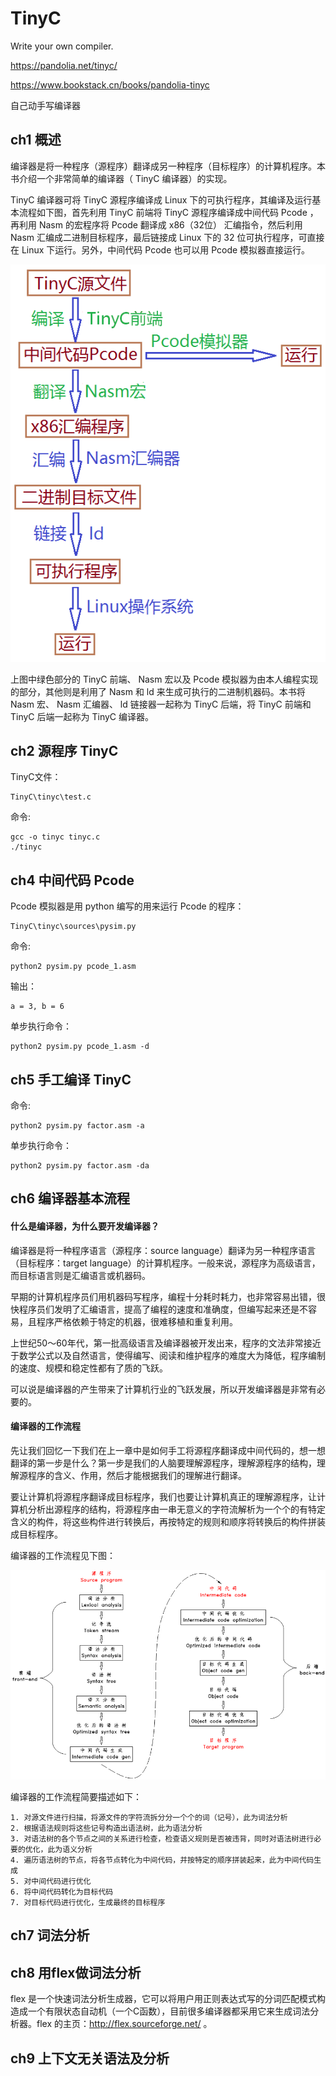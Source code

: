 # TinyC

Write your own compiler.

https://pandolia.net/tinyc/

https://www.bookstack.cn/books/pandolia-tinyc

自己动手写编译器

## ch1 概述

编译器是将一种程序（源程序）翻译成另一种程序（目标程序）的计算机程序。本书介绍一个非常简单的编译器（ TinyC 编译器）的实现。

TinyC 编译器可将 TinyC 源程序编译成 Linux 下的可执行程序，其编译及运行基本流程如下图，首先利用 TinyC 前端将 TinyC 源程序编译成中间代码 Pcode ，再利用 Nasm 的宏程序将 Pcode 翻译成 x86（32位） 汇编指令，然后利用 Nasm 汇编成二进制目标程序，最后链接成 Linux 下的 32 位可执行程序，可直接在 Linux 下运行。另外，中间代码 Pcode 也可以用 Pcode 模拟器直接运行。

![1.1-TinyC编译及运行基本流程.png](./assets/1.1-TinyC编译及运行基本流程.png)

上图中绿色部分的 TinyC 前端、 Nasm 宏以及 Pcode 模拟器为由本人编程实现的部分，其他则是利用了 Nasm 和 ld 来生成可执行的二进制机器码。本书将 Nasm 宏、 Nasm 汇编器、 ld 链接器一起称为 TinyC 后端，将 TinyC 前端和 TinyC 后端一起称为 TinyC 编译器。

## ch2 源程序 TinyC

TinyC文件：

    TinyC\tinyc\test.c

命令:

    gcc -o tinyc tinyc.c
    ./tinyc

## ch4 中间代码 Pcode

Pcode 模拟器是用 python 编写的用来运行 Pcode 的程序：

    TinyC\tinyc\sources\pysim.py

命令:

    python2 pysim.py pcode_1.asm

输出：

    a = 3, b = 6

单步执行命令：

    python2 pysim.py pcode_1.asm -d

## ch5 手工编译 TinyC

命令:

    python2 pysim.py factor.asm -a

单步执行命令：

    python2 pysim.py factor.asm -da

## ch6 编译器基本流程

#### 什么是编译器，为什么要开发编译器？

编译器是将一种程序语言（源程序：source language）翻译为另一种程序语言（目标程序：target language）的计算机程序。一般来说，源程序为高级语言，而目标语言则是汇编语言或机器码。

早期的计算机程序员们用机器码写程序，编程十分耗时耗力，也非常容易出错，很快程序员们发明了汇编语言，提高了编程的速度和准确度，但编写起来还是不容易，且程序严格依赖于特定的机器，很难移植和重复利用。

上世纪50～60年代，第一批高级语言及编译器被开发出来，程序的文法非常接近于数学公式以及自然语言，使得编写、阅读和维护程序的难度大为降低，程序编制的速度、规模和稳定性都有了质的飞跃。

可以说是编译器的产生带来了计算机行业的飞跃发展，所以开发编译器是非常有必要的。

#### 编译器的工作流程

先让我们回忆一下我们在上一章中是如何手工将源程序翻译成中间代码的，想一想翻译的第一步是什么？第一步是我们的人脑要理解源程序，理解源程序的结构，理解源程序的含义、作用，然后才能根据我们的理解进行翻译。

要让计算机将源程序翻译成目标程序，我们也要让计算机真正的理解源程序，让计算机分析出源程序的结构，将源程序由一串无意义的字符流解析为一个个的有特定含义的构件，将这些构件进行转换后，再按特定的规则和顺序将转换后的构件拼装成目标程序。

编译器的工作流程见下图：

![6.1-编译器工作流程.png](./assets/6.1-编译器工作流程.png)

编译器的工作流程简要描述如下：

    1. 对源文件进行扫描，将源文件的字符流拆分分一个个的词（记号），此为词法分析
    2. 根据语法规则将这些记号构造出语法树，此为语法分析
    3. 对语法树的各个节点之间的关系进行检查，检查语义规则是否被违背，同时对语法树进行必要的优化，此为语义分析
    4. 遍历语法树的节点，将各节点转化为中间代码，并按特定的顺序拼装起来，此为中间代码生成
    5. 对中间代码进行优化
    6. 将中间代码转化为目标代码
    7. 对目标代码进行优化，生成最终的目标程序

## ch7 词法分析

## ch8 用flex做词法分析

flex 是一个快速词法分析生成器，它可以将用户用正则表达式写的分词匹配模式构造成一个有限状态自动机（一个C函数），目前很多编译器都采用它来生成词法分析器。flex 的主页：http://flex.sourceforge.net/ 。

## ch9 上下文无关语法及分析
















